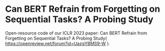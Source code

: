 # Can BERT Refrain from Forgetting on Sequential Tasks? A Probing Study
Open-resource code of our ICLR 2023 paper: Can BERT Refrain from Forgetting on Sequential Tasks? A Probing Study( https://openreview.net/forum?id=UazgYBMS9-W ).
